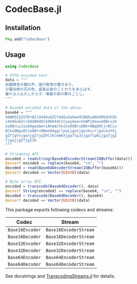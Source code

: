 CodecBase.jl
============

## Installation

```julia
Pkg.add("CodecBase")
```

## Usage

```julia
using CodecBase

# UTF8-encoded text.
data = """
祇園精舎の鐘の声、諸行無常の響きあり。
沙羅双樹の花の色、盛者必衰のことわりをあらはす。
奢れる人も久しからず、唯春の夜の夢のごとし。
"""

# Base64-encoded data of the above.
base64 = """
56WH5ZyS57K+6IiO44Gu6ZCY44Gu5aOw44CB6Ku46KGM54Sh5b
i444Gu6Z+/44GN44GC44KK44CCCuaymee+heWPjOaoueOBruiK
seOBruiJsuOAgeebm+iAheW/heihsOOBruOBk+OBqOOCj+OCiu
OCkuOBguOCieOBr+OBmeOAggrlpaLjgozjgovkurrjgoLkuYXj
gZfjgYvjgonjgZrjgIHllK/mmKXjga7lpJzjga7lpKLjga7jgZ
TjgajjgZfjgIIK
"""

# Streaming API.
encoded = readstring(Base64EncoderStream(IOBuffer(data)))
@assert encoded == replace(base64, "\n", "")
decoded = read(Base64DecoderStream(IOBuffer(base64)))
@assert decoded == Vector{UInt8}(data)

# Byte array API.
encoded = transcode(Base64Encoder(), data)
@assert String(encoded) == replace(base64, "\n", "")
decoded = transcode(Base64Decoder(), base64)
@assert decoded == Vector{UInt8}(data)
```

This package exports following codecs and streams:

| Codec           | Stream                |
| --------------- | --------------------- |
| `Base16Encoder` | `Base16EncoderStream` |
| `Base16Decoder` | `Base16DecoderStream` |
| `Base32Encoder` | `Base32EncoderStream` |
| `Base32Decoder` | `Base32DecoderStream` |
| `Base64Encoder` | `Base64EncoderStream` |
| `Base64Decoder` | `Base64DecoderStream` |

See docstrings and
[TranscodingStreams.jl](https://github.com/bicycle1885/TranscodingStreams.jl)
for details.

[travisci-img]: https://travis-ci.org/bicycle1885/CodecBase.jl.svg?branch=master
[travisci-url]: https://travis-ci.org/bicycle1885/CodecBase.jl
[codecov-img]: http://codecov.io/github/bicycle1885/CodecBase.jl/coverage.svg?branch=master
[codecov-url]: http://codecov.io/github/bicycle1885/CodecBase.jl?branch=master
